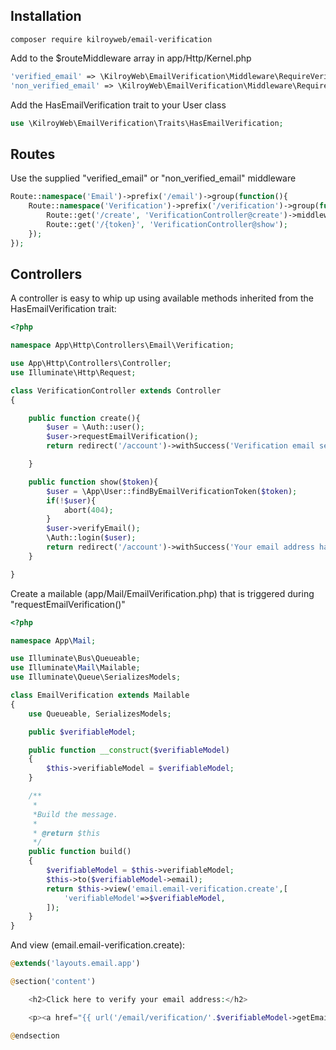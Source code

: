 ## Installation

```
composer require kilroyweb/email-verification
```

Add to the $routeMiddleware array in app/Http/Kernel.php


```php
'verified_email' => \KilroyWeb\EmailVerification\Middleware\RequireVerifiedEmail::class,
'non_verified_email' => \KilroyWeb\EmailVerification\Middleware\RequireNonVerifiedEmail::class,
```

Add the HasEmailVerification trait to your User class

```php
use \KilroyWeb\EmailVerification\Traits\HasEmailVerification;
```

## Routes

Use the supplied "verified_email" or "non_verified_email" middleware

```php
Route::namespace('Email')->prefix('/email')->group(function(){
    Route::namespace('Verification')->prefix('/verification')->group(function(){
        Route::get('/create', 'VerificationController@create')->middleware(['auth','non_verified_email']);
        Route::get('/{token}', 'VerificationController@show');
    });
});
```

## Controllers

A controller is easy to whip up using available methods inherited from the HasEmailVerification trait:

```php
<?php

namespace App\Http\Controllers\Email\Verification;

use App\Http\Controllers\Controller;
use Illuminate\Http\Request;

class VerificationController extends Controller
{

    public function create(){
        $user = \Auth::user();
        $user->requestEmailVerification();
        return redirect('/account')->withSuccess('Verification email sent!');

    }

    public function show($token){
        $user = \App\User::findByEmailVerificationToken($token);
        if(!$user){
            abort(404);
        }
        $user->verifyEmail();
        \Auth::login($user);
        return redirect('/account')->withSuccess('Your email address has been verified!');
    }

}

```

Create a mailable (app/Mail/EmailVerification.php) that is triggered during "requestEmailVerification()"

```php
<?php

namespace App\Mail;

use Illuminate\Bus\Queueable;
use Illuminate\Mail\Mailable;
use Illuminate\Queue\SerializesModels;

class EmailVerification extends Mailable
{
    use Queueable, SerializesModels;

    public $verifiableModel;

    public function __construct($verifiableModel)
    {
        $this->verifiableModel = $verifiableModel;
    }

    /**
     *
     *Build the message.
     *
     * @return $this
     */
    public function build()
    {
        $verifiableModel = $this->verifiableModel;
        $this->to($verifiableModel->email);
        return $this->view('email.email-verification.create',[
            'verifiableModel'=>$verifiableModel,
        ]);
    }
}
```

And view (email.email-verification.create):

```php
@extends('layouts.email.app')

@section('content')

    <h2>Click here to verify your email address:</h2>

    <p><a href="{{ url('/email/verification/'.$verifiableModel->getEmailVerificationToken()) }}">Verify My Email</a></p>

@endsection

```